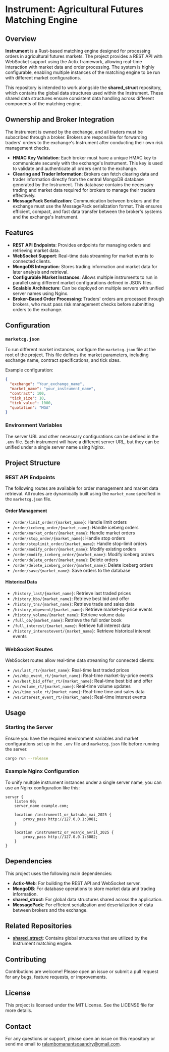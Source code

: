 # **Instrument: Agricultural Futures Matching Engine**

## Overview

**Instrument** is a Rust-based matching engine designed for processing orders in agricultural futures markets. The project provides a REST API with WebSocket support using the Actix framework, allowing real-time interaction with market data and order processing. The system is highly configurable, enabling multiple instances of the matching engine to be run with different market configurations.

This repository is intended to work alongside the **shared_struct** repository, which contains the global data structures used within the Instrument. These shared data structures ensure consistent data handling across different components of the matching engine.

## Ownership and Broker Integration

The Instrument is owned by the exchange, and all traders must be subscribed through a broker. Brokers are responsible for forwarding traders' orders to the exchange's Instrument after conducting their own risk management checks.

- **HMAC Key Validation**: Each broker must have a unique HMAC key to communicate securely with the exchange's Instrument. This key is used to validate and authenticate all orders sent to the exchange.
- **Clearing and Trader Information**: Brokers can fetch clearing data and trader information directly from the central MongoDB database generated by the Instrument. This database contains the necessary trading and market data required for brokers to manage their traders effectively.
- **MessagePack Serialization**: Communication between brokers and the exchange must use the MessagePack serialization format. This ensures efficient, compact, and fast data transfer between the broker's systems and the exchange's Instrument.

## Features

- **REST API Endpoints**: Provides endpoints for managing orders and retrieving market data.
- **WebSocket Support**: Real-time data streaming for market events to connected clients.
- **MongoDB Integration**: Stores trading information and market data for later analysis and retrieval.
- **Configurable Market Instances**: Allows multiple instruments to run in parallel using different market configurations defined in JSON files.
- **Scalable Architecture**: Can be deployed on multiple servers with unified server names using Nginx.
- **Broker-Based Order Processing**: Traders' orders are processed through brokers, who must pass risk management checks before submitting orders to the exchange.

## Configuration

### `marketcg.json`

To run different market instances, configure the `marketcg.json` file at the root of the project. This file defines the market parameters, including exchange name, contract specifications, and tick sizes.

Example configuration:
```json
{
  "exchange": "Your_exchange_name",
  "market_name": "your_instrument_name",
  "contract": 100,
  "tick_size": 10,
  "tick_value": 1000,
  "quotation": "MGA"
}
```
### Environment Variables

The server URL and other necessary configurations can be defined in the `.env` file. Each instrument will have a different server URL, but they can be unified under a single server name using Nginx.

## Project Structure

### REST API Endpoints

The following routes are available for order management and market data retrieval. All routes are dynamically built using the `market_name` specified in the `marketcg.json` file.

#### Order Management

- `/order/limit_order/{market_name}`: Handle limit orders
- `/order/iceberg_order/{market_name}`: Handle iceberg orders
- `/order/market_order/{market_name}`: Handle market orders
- `/order/stop_order/{market_name}`: Handle stop orders
- `/order/stoplimit_order/{market_name}`: Handle stop-limit orders
- `/order/modify_order/{market_name}`: Modify existing orders
- `/order/modify_iceberg_order/{market_name}`: Modify iceberg orders
- `/order/delete_order/{market_name}`: Delete orders
- `/order/delete_iceberg_order/{market_name}`: Delete iceberg orders
- `/order/save/{market_name}`: Save orders to the database

#### Historical Data

- `/history_last/{market_name}`: Retrieve last traded prices
- `/history_bbo/{market_name}`: Retrieve best bid and offer
- `/history_tns/{market_name}`: Retrieve trade and sales data
- `/history_mbpevent/{market_name}`: Retrieve market-by-price events
- `/history_volume/{market_name}`: Retrieve volume data
- `/full_ob/{market_name}`: Retrieve the full order book
- `/full_interest/{market_name}`: Retrieve full interest data
- `/history_interestevent/{market_name}`: Retrieve historical interest events

### WebSocket Routes

WebSocket routes allow real-time data streaming for connected clients:

- `/ws/last_rt/{market_name}`: Real-time last traded prices
- `/ws/mbp_event_rt/{market_name}`: Real-time market-by-price events
- `/ws/best_bid_offer_rt/{market_name}`: Real-time best bid and offer
- `/ws/volume_rt/{market_name}`: Real-time volume updates
- `/ws/time_sale_rt/{market_name}`: Real-time time and sales data
- `/ws/interest_event_rt/{market_name}`: Real-time interest events

## Usage

### Starting the Server

Ensure you have the required environment variables and market configurations set up in the `.env` file and `marketcg.json` file before running the server.

```bash
cargo run --release
```

### Example Nginx Configuration

To unify multiple instrument instances under a single server name, you can use an Nginx configuration like this:

```nginx
server {
    listen 80;
    server_name example.com;

    location /instrument1_or_katsaka_mai_2025 {
        proxy_pass http://127.0.0.1:8081;
    }

    location /instrument2_or_voanjo_avril_2025 {
        proxy_pass http://127.0.0.1:8082;
    }
}
```
## Dependencies

This project uses the following main dependencies:

- **Actix-Web**: For building the REST API and WebSocket server.
- **MongoDB**: For database operations to store market data and trading information.
- **shared_struct**: For global data structures shared across the application.
- **MessagePack**: For efficient serialization and deserialization of data between brokers and the exchange.

## Related Repositories

- [**shared_struct**](https://github.com/Andry-RALAMBOMANANTSOA/shared_structs): Contains global structures that are utilized by the Instrument matching engine.

## Contributing

Contributions are welcome! Please open an issue or submit a pull request for any bugs, feature requests, or improvements.

## License

This project is licensed under the MIT License. See the LICENSE file for more details.

## Contact

For any questions or support, please open an issue on this repository or send me email to ralambomanantsoaandry@gmail.com.
